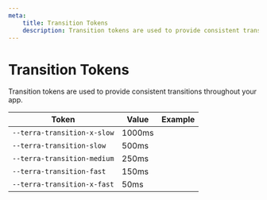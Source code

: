 ```yaml
---
meta:
    title: Transition Tokens
    description: Transition tokens are used to provide consistent transitions throughout your app.
---
```


# Transition Tokens

Transition tokens are used to provide consistent transitions throughout your app.

| Token                       | Value  | Example                                                                                          |
| --------------------------- | ------ | ------------------------------------------------------------------------------------------------ |
| `--terra-transition-x-slow` | 1000ms | <div class="transition-demo" style="transition-duration: var(--terra-transition-x-slow);"></div> |
| `--terra-transition-slow`   | 500ms  | <div class="transition-demo" style="transition-duration: var(--terra-transition-slow);"></div>   |
| `--terra-transition-medium` | 250ms  | <div class="transition-demo" style="transition-duration: var(--terra-transition-medium);"></div> |
| `--terra-transition-fast`   | 150ms  | <div class="transition-demo" style="transition-duration: var(--terra-transition-fast);"></div>   |
| `--terra-transition-x-fast` | 50ms   | <div class="transition-demo" style="transition-duration: var(--terra-transition-x-fast);"></div> |
